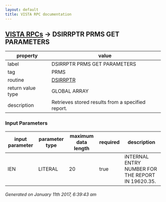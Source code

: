 ```yaml
---
layout: default
title: VISTA RPC documentation
---
```




## [VISTA RPCs](TableOfContent.md) &#8594; DSIRRPTR PRMS GET PARAMETERS 

 property | value 
--- | --- 
 label | DSIRRPTR PRMS GET PARAMETERS
 tag | PRMS
 routine | [DSIRRPTR](http://code.osehra.org/dox/Routine_DSIRRPTR_source.html)
 return value type | GLOBAL ARRAY
 description | Retrieves stored results from a specified report.

### Input Parameters

| input parameter | parameter type | maximum data length | required | description | 
| --- | --- | --- | --- | --- | 
| IEN | LITERAL | 20 | true | iNTERNAL ENTRY NUMBER FOR THE REPORT IN 19620.35. | 




 ###### Generated on January 11th 2017, 6:39:43 am